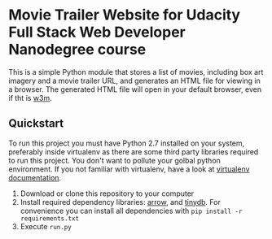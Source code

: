 # Movie Trailer Website for Udacity Full Stack Web Developer Nanodegree course

This is a simple Python module that stores a list of movies, including box art imagery and a movie trailer URL, and generates an HTML file for viewing in a browser. The generated HTML file will open in your default browser, even if tht is [w3m](http://w3m.sourceforge.net/).

## Quickstart
To run this project you must have Python 2.7 installed on your system, preferably inside virtualenv as there are some third party libraries required to run this project. You don't want to pollute your golbal python environment. If you not familiar with virtualenv, have a look at [virtualenv documentation](https://virtualenv.pypa.io/en/latest/).

1. Download or clone this repository to your computer
2. Install required dependency libraries: [arrow](https://pypi.python.org/pypi/tinydb/), and [tinydb](https://pypi.python.org/pypi/arrow). For convenience you can install all dependencies with `pip install -r requirements.txt`
3. Execute `run.py`

